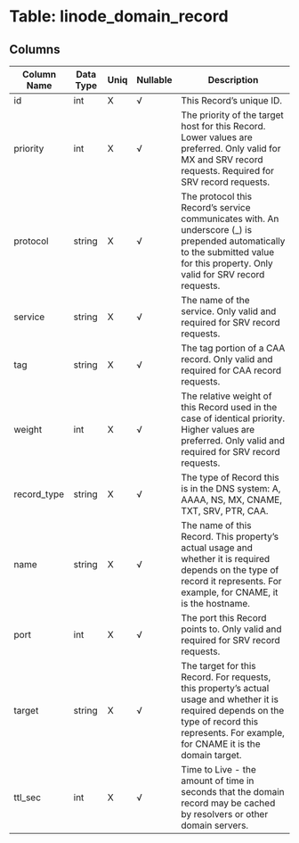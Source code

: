 # Table: linode_domain_record

## Columns 

|  Column Name   |  Data Type  | Uniq | Nullable | Description | 
|  ----  | ----  | ----  | ----  | ---- | 
| id | int | X | √ | This Record’s unique ID. | 
| priority | int | X | √ | The priority of the target host for this Record. Lower values are preferred. Only valid for MX and SRV record requests. Required for SRV record requests. | 
| protocol | string | X | √ | The protocol this Record’s service communicates with. An underscore (_) is prepended automatically to the submitted value for this property. Only valid for SRV record requests. | 
| service | string | X | √ | The name of the service. Only valid and required for SRV record requests. | 
| tag | string | X | √ | The tag portion of a CAA record. Only valid and required for CAA record requests. | 
| weight | int | X | √ | The relative weight of this Record used in the case of identical priority. Higher values are preferred. Only valid and required for SRV record requests. | 
| record_type | string | X | √ | The type of Record this is in the DNS system: A, AAAA, NS, MX, CNAME, TXT, SRV, PTR, CAA. | 
| name | string | X | √ | The name of this Record. This property’s actual usage and whether it is required depends on the type of record it represents. For example, for CNAME, it is the hostname. | 
| port | int | X | √ | The port this Record points to. Only valid and required for SRV record requests. | 
| target | string | X | √ | The target for this Record. For requests, this property’s actual usage and whether it is required depends on the type of record this represents. For example, for CNAME it is the domain target. | 
| ttl_sec | int | X | √ | Time to Live - the amount of time in seconds that the domain record may be cached by resolvers or other domain servers. | 


